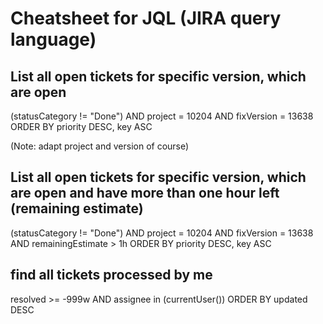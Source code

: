 # Cheatsheet for JQL (JIRA query language)

## List all open tickets for specific version, which are open
(statusCategory != "Done")  AND project = 10204 AND fixVersion = 13638 ORDER BY priority DESC, key ASC

(Note: adapt project and version of course)

## List all open tickets for specific version, which are open and have more than one hour left (remaining estimate)

(statusCategory != "Done")  AND project = 10204 AND fixVersion = 13638 AND remainingEstimate > 1h ORDER BY priority DESC, key ASC

## find all tickets processed by me
resolved >= -999w AND assignee in (currentUser()) ORDER BY updated DESC
